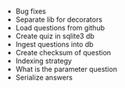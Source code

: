 * Bug fixes
* Separate lib for decorators
* Load questions from github
* Create quiz in sqlite3 db
* Ingest questions into db
* Create checksum of question
* Indexing strategy
* What is the parameter question
* Serialize answers
